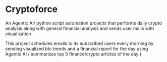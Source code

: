 # Cryptoforce
An Agentic AI/ python script automation projects that performs daily crypto analysis along with general financial analysis and sends user mails with visualization

This project schedules emails to its subscribed users every morning by sending visualized btc trends and a financial report for the day using 
Agentic AI ( summarizes top 5 finance/crypto articles of the day )
